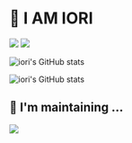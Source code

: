 # 📛 I AM IORI

[![](https://img.shields.io/badge/-Twitter-000?style=flat&logo=twitter)](https://twitter.com/iori_eth)
[![](https://img.shields.io/badge/-Zenn-000?style=flat&logo=zenn)](https://zenn.dev/ioridev)
  
  ![iori's GitHub stats](https://github-readme-stats.vercel.app/api?username=ioridev&count_private=true&show_icons=true&theme=solarized-dark)
  
![iori's GitHub stats](https://github-readme-stats.vercel.app/api/top-langs/?username=ioridev&layout=compact&theme=solarized-dark)
 
  
## 🔧 I'm maintaining ...
[![](https://github-readme-stats.vercel.app/api/pin?username=ioridev&theme=solarized-dark&repo=flutter_applovin_max)](https://github.com/ioridev/flutter_applovin_max)
